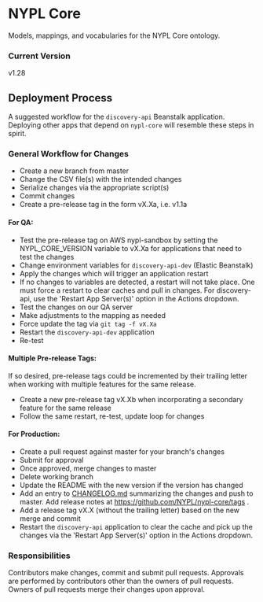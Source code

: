 # NYPL Core

Models, mappings, and vocabularies for the NYPL Core ontology.

### Current Version

v1.28

## Deployment Process

A suggested workflow for the `discovery-api` Beanstalk application.
Deploying other apps that depend on `nypl-core` will resemble
these steps in spirit.

### General Workflow for Changes

* Create a new branch from master
* Change the CSV file(s) with the intended changes
* Serialize changes via the appropriate script(s)
* Commit changes
* Create a pre-release tag in the form vX.Xa, i.e. v1.1a

#### For QA:

* Test the pre-release tag on AWS nypl-sandbox by setting the
  NYPL_CORE_VERSION variable to vX.Xa for applications that need to test
  the changes
* Change environment variables for `discovery-api-dev` (Elastic Beanstalk)
* Apply the changes which will trigger an application restart
* If no changes to variables are detected, a restart will not take
  place. One must force a restart to clear caches and pull in changes.
  For discovery-api, use the 'Restart App Server(s)' option in the Actions
  dropdown.
* Test the changes on our QA server
* Make adjustments to the mapping as needed
* Force update the tag via `git tag -f vX.Xa`
* Restart the `discovery-api-dev` application
* Re-test

#### Multiple Pre-release Tags:
If so desired, pre-release tags could be incremented by their trailing letter
when working with multiple features for the same release.
* Create a new pre-release tag vX.Xb when incorporating a secondary feature
  for the same release
* Follow the same restart, re-test, update loop for changes

#### For Production:

* Create a pull request against master for your branch's changes
* Submit for approval
* Once approved, merge changes to master
* Delete working branch
* Update the README with the new version if the version has changed
* Add an entry to [CHANGELOG.md](CHANGELOG.md) summarizing the changes and push to master. Add release notes at https://github.com/NYPL/nypl-core/tags .
* Add a release tag vX.X (without the trailing letter) based on the new
  merge and commit
* Restart the `discovery-api` application to clear the cache and pick up the
  changes via the 'Restart App Server(s)' option in the Actions dropdown.


### Responsibilities

Contributors make changes, commit and submit pull requests. Approvals
are performed by contributors other than the owners of pull requests.
Owners of pull requests merge their changes upon approval.
